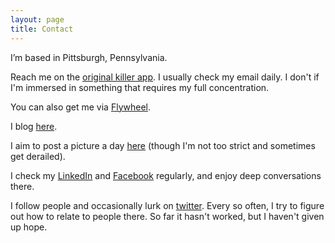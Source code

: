 ```yaml
---
layout: page
title: Contact
---
```


I’m based in Pittsburgh, Pennsylvania.

Reach me on the [original killer app](mailto:amandalowephd@gmail.com). I usually check my email daily. I don't if I'm immersed in something that requires my full concentration.

You can also get me via [Flywheel](https://flywheeldesignfirm.com/).

I blog [here](https://medium.com/being-human-is-a-feature-not-a-bug). 

I aim to post a picture a day [here](https://www.instagram.com/_sun_lite/) (though I'm not too strict and sometimes get derailed).  

I check my [LinkedIn](https://www.linkedin.com/in/loweamanda) and [Facebook](https://www.facebook.com/profile.php?id=100004169838616) regularly, and enjoy deep conversations there.

I follow people and occasionally lurk on [twitter](https://twitter.com/CELaboratories). Every so often, I try to figure out how to relate to people there. So far it hasn't worked, but I haven't given up hope.
